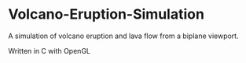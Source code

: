 # Volcano-Eruption-Simulation
A simulation of volcano eruption and lava flow from a biplane viewport.

Written in C with OpenGL
